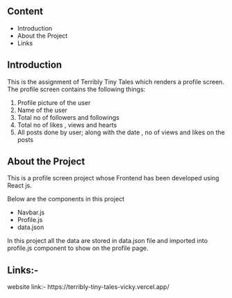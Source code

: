 <h2>Content</h2>
<ul>
  <li>Introduction</li>
  <li>About the Project</li>
  <li>Links</li>
</ul>

<h2>Introduction</h2>
<p>This is the assignment of Terribly Tiny Tales which renders a profile screen. The profile screen contains the following things:</p>
<ol>
   <li>Profile picture of the user</li>
  <li>Name of the user</li>
  <li>Total no of followers and followings</li>
   <li>Total no of likes , views and hearts</li>
   <li>All posts done by user; along with the date , no of views and likes on the posts</li>
</ol>

<h2>About the Project</h2>
<p>This  is a profile screen project whose Frontend has been developed using React js.</p>
<p>Below are the components in this project</p>
<ul>
  <li>Navbar.js</li>
  <li>Profile.js</li>
  <li>data.json</li>
</ul>
<p></p>In this project all the data are stored in data.json file and imported into profile.js component to show on the profile page. </p>



<h2>Links:-</h2>
<p>website link:- https://terribly-tiny-tales-vicky.vercel.app/</p>
